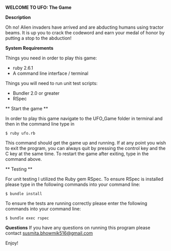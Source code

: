 **WELCOME TO UFO: The Game**

**Description**

Oh no! Alien invaders have arrived and are abducting humans using tractor beams. It is up you to crack the codeword and earn your medal of honor by putting a stop to the abduction!

**System Requirements**

Things you need in order to play this game:

- ruby 2.6.1
- A command line interface / terminal

Things you will need to run unit test scripts:

- Bundler 2.0 or greater
- RSpec

** Start the game **

In order to play this game navigate to the UFO_Game folder in terminal and then in the command line type in

`$ ruby ufo.rb`

This command should get the game up and running. If at any point you wish to exit the program, you can always quit by pressing the control key and the C key at the same time. To restart the game after exiting, type in the command above.

** Testing **

For unit testing I utilized the Ruby gem RSpec. To ensure RSpec is installed please type in the following commands into your command line:

`$ bundle install`

To ensure the tests are running correctly please enter the following commands into your command line:

`$ bundle exec rspec`

**Questions**
If you have any questions on running this program please contact <susmita.bhowmik516@gmail.com>

Enjoy!
